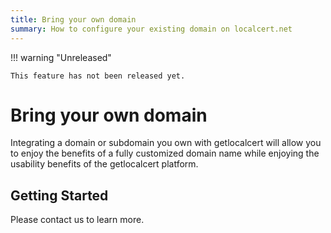 ```yaml
---
title: Bring your own domain
summary: How to configure your existing domain on localcert.net
---
```


!!! warning "Unreleased"
    
    This feature has not been released yet.

# Bring your own domain

Integrating a domain or subdomain you own with getlocalcert will allow you to enjoy the benefits of a fully customized domain name while enjoying the usability benefits of the getlocalcert platform.

## Getting Started

Please contact us to learn more.

